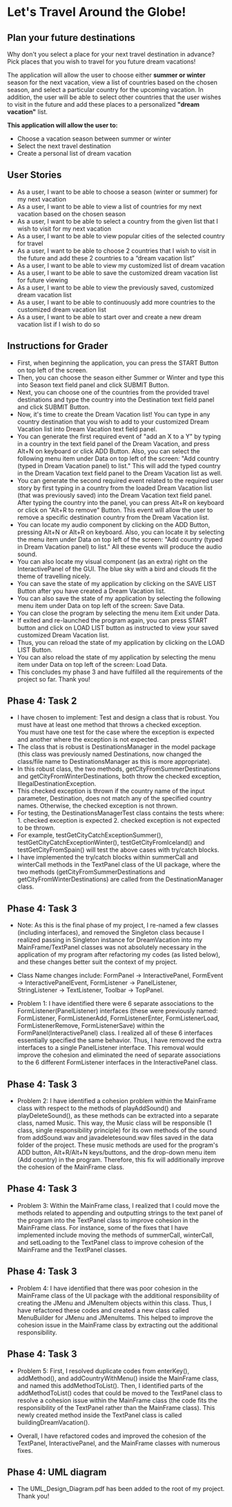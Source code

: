 # Let's Travel Around the Globe!

## Plan your future destinations
Why don't you select a place for your next travel destination in advance?
Pick places that you wish to travel for you future dream vacations! 

The application will allow the user to choose either **summer or winter** season for the next vacation, 
view a list of countries based on the chosen season,
and select a particular country for the upcoming vacation.
In addition, the user will be able to select other countries that the user wishes to visit 
in the future and add these places to a personalized **"dream vacation"** list. 

**This application will allow the user to:**
- Choose a vacation season between summer or winter 
- Select the next travel destination
- Create a personal list of dream vacation


## User Stories
- As a user, I want to be able to choose a season (winter or summer) for my next vacation
- As a user, I want to be able to view a list of countries for my next vacation based on the chosen season
- As a user, I want to be able to select a country from the given list that I wish to visit for my next vacation 
- As a user, I want to be able to view popular cities of the selected country for travel 
- As a user, I want to be able to choose 2 countries that I wish to visit in the future and add these 2 countries to a “dream vacation list”
- As a user, I want to be able to view my customized list of dream vacation
- As a user, I want to be able to save the customized dream vacation list for future viewing 
- As a user, I want to be able to view the previously saved, customized dream vacation list
- As a user, I want to be able to continuously add more countries to the customized dream vacation list
- As a user, I want to be able to start over and create a new dream vacation list if I wish to do so

## Instructions for Grader
- First, when beginning the application, you can press the START Button on top left of the screen.
- Then, you can choose the season either Summer or Winter and type this into Season text field panel and click SUBMIT Button.
- Next, you can choose one of the countries from the provided travel destinations and type the country 
into the Destination text field panel and click SUBMIT Button.
- Now, it's time to create the Dream Vacation list! You can type in any country destination that you wish to add to 
your customized Dream Vacation list into Dream Vacation text field panel.
- You can generate the first required event of "add an X to a Y" by typing in a country in the text field panel of the Dream Vacation, and
press Alt+N on keyboard or click ADD Button. 
Also, you can select the following menu item under Data on top left of the screen: "Add country (typed in Dream Vacation panel) to list."
This will add the typed country in the Dream Vacation text field panel to the Dream Vacation list as well.
- You can generate the second required event related to the required user story by first typing in a country 
from the loaded Dream Vacation list (that was previously saved) into the Dream Vacation text field panel. 
After typing the country into the panel, you can press Alt+R on keyboard or click on "Alt+R to remove" Button.
This event will allow the user to remove a specific destination country from the Dream Vacation list.    
- You can locate my audio component by clicking on the ADD Button, pressing Alt+N or Alt+R on keyboard. 
Also, you can locate it by selecting the menu item under Data on top left of the screen: "Add country (typed in Dream Vacation panel) to list."
All these events will produce the audio sound. 
- You can also locate my visual component (as an extra) right on the InteractivePanel of the GUI. The blue sky with a bird and clouds
fit the theme of travelling nicely. 
- You can save the state of my application by clicking on the SAVE LIST Button after you have created a Dream Vacation list.
- You can also save the state of my application by selecting the following menu item under Data on top left of the screen: Save Data.
- You can close the program by selecting the menu item Exit under Data. 
- If exited and re-launched the program again, you can press START button and click on LOAD LIST button as instructed to view
your saved customized Dream Vacation list.
- Thus, you can reload the state of my application by clicking on the LOAD LIST Button. 
- You can also reload the state of my application by selecting the menu item under Data on top left of the screen: Load Data.
- This concludes my phase 3 and have fulfilled all the requirements of the project so far. Thank you! 


## Phase 4: Task 2
- I have chosen to implement:
Test and design a class that is robust. You must have at least one method that throws a checked exception.  
You must have one test for the case where the exception is expected and another where the exception is not expected.
- The class that is robust is DestinationsManager in the model package (this class was previously named Destinations, now changed the
class/file name to DestinationsManager as this is more appropriate).
- In this robust class, the two methods, getCityFromSummerDestinations and getCityFromWinterDestinations, 
both throw the checked exception, IllegalDestinationException.
- This checked exception is thrown if the country name of the input parameter, Destination, does not match any of the specified country names.
 Otherwise, the checked exception is not thrown. 
- For testing, the DestinationsManagerTest class contains the tests where: 1. checked exception is expected 2. checked exception is not expected to be thrown. 
- For example, testGetCityCatchExceptionSummer(), testGetCityCatchExceptionWinter(), testGetCityFromIceland() and testGetCityFromSpain() 
will test the above cases with try/catch blocks. 
- I have implemented the try/catch blocks within summerCall and winterCall methods in the TextPanel class of the UI package,
where the two methods (getCityFromSummerDestinations and getCityFromWinterDestinations) are called from the DestinationManager class.

## Phase 4: Task 3
- Note: As this is the final phase of my project, I re-named a few classes (including interfaces), and removed the Singleton class
because I realized passing in Singleton instance for DreamVacation into my MainFrame/TextPanel classes was not absolutely 
necessary in the application of my program after refactoring my codes (as listed below), and these changes better suit the context of my project. 
- Class Name changes include:  FormPanel -> InteractivePanel,  FormEvent -> InteractivePanelEvent,  FormListener -> PanelListener,  
  StringListener -> TextListener,  Toolbar -> TopPanel. 
  
- Problem 1: I have identified there were 6 separate associations to the FormListener(PanelListener) interfaces (these were previously named: 
FormListener, FormListenerAdd, FormListenerEnter, FormListenerLoad, FormListenerRemove, FormListenerSave) within the FormPanel(InteractivePanel) class. 
I realized all of these 6 interfaces essentially specified the same behavior. Thus, I have removed the extra interfaces 
to a single PanelListener interface. This removal would improve the cohesion and eliminated the need of 
separate associations to the 6 different FormListener interfaces in the InteractivePanel class. 

## Phase 4: Task 3
- Problem 2: I have identified a cohesion problem within the MainFrame class with respect to the methods of playAddSound() and playDeleteSound(), 
as these methods can be extracted into a separate class, named Music. This way, the Music class will be responsible (1 class, single responsibility principle) 
for its own methods of the sound from addSound.wav and javadeletesound.wav files saved in the data folder of the project.
These music methods are used for the program's ADD button, Alt+R/Alt+N keys/buttons, and the drop-down menu item (Add country) in the program. 
Therefore, this fix will additionally improve the cohesion of the MainFrame class.

## Phase 4: Task 3
- Problem 3: Within the MainFrame class, I realized that I could move the methods related to appending and outputting strings to the text panel
of the program into the TextPanel class to improve cohesion in the MainFrame class. For instance, some of the fixes that I have implemented
include moving the methods of summerCall, winterCall, and setLoading to the TextPanel class to improve cohesion of the MainFrame and the TextPanel classes. 

## Phase 4: Task 3
- Problem 4: I have identified that there was poor cohesion in the MainFrame class of the UI package with the additional 
responsibility of creating the JMenu and JMenuItem objects within this class. Thus, I have refactored these codes and
created a new class called MenuBuilder for JMenu and JMenuItems. This helped to improve the cohesion issue in the MainFrame class 
by extracting out the additional responsibility. 

## Phase 4: Task 3
- Problem 5: First, I resolved duplicate codes from enterKey(), addMethod(), and addCountryWithMenu() inside the MainFrame class, 
and named this addMethodToList(). Then, I identified parts of the addMethodToList() codes that could be moved to the TextPanel class
to resolve a cohesion issue within the MainFrame class (the code fits the responsibility of the TextPanel 
rather than the MainFrame class). This newly created method inside the TextPanel class is called buildingDreamVacation(). 

- Overall, I have refactored codes and improved the cohesion of the TextPanel, InteractivePanel, and the MainFrame classes with numerous fixes. 
    
## Phase 4: UML diagram
- The UML_Design_Diagram.pdf has been added to the root of my project. Thank you! 



